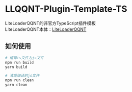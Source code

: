 # LLQQNT-Plugin-Template-TS

LiteLoaderQQNT的非官方TypeScript插件模板  
LiteLoaderQQNT本体：[LiteLoaderQQNT](https://github.com/mo-jinran/LiteLoaderQQNT)

## 如何使用
```bash
# 编译ts文件为js文件
npm run build
yarn build

# 清理编译的js文件
npm run clean
yarn clean
```

